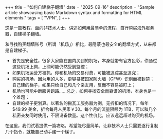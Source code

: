+++
title = "如何自建梯子翻墙"
date = "2025-09-16"
description = "Sample article showcasing basic Markdown syntax and formatting for HTML elements."
tags = [
    "VPN",
]
+++

这是一篇教程，面向非技术人士，讲述如何用最简单的流程，自行购买海外服务器，自建梯子翻墙。

和寻找购买翻墙账号（所谓「机场」）相比，最隐蔽也最安全的翻墙方式，从来都是自建梯子。

- 首先是安全性，很多大家能在国内买到的机场，本身就带有官方色彩，你通过这些机场上网，上网可能仍然受到监控；
- 如果机场运营方被抓，你和机场的交易付费，可能被追踪甚至追究；
- 购买的机场，因为用的人多，更容易被国家防火墙（GFW）识别而被封禁；自己建的梯子，如果只给自己和几个亲友用，反而不容易被盯上；
- 机场也可能中断服务跑路……总之，如何寻找安全而靠谱的机场，本身也是一个难题；
- 自建的梯子更划算。以著名的搬瓦工服务器为例，无折扣的情况下，每年 $49.99 美金，折合每月人民币￥30。每个月的流量限额为 1TB，可以和几个私密亲友同时使用，不限设备数量。这个性价比，应该远远超过购买的机场。

在这里，我们试着提供一篇攻略，希望能尽量简单，让非技术人士只需要逐行复制几个指令，就能自己动手建一个梯子。